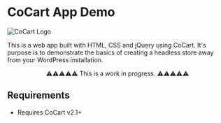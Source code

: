 # CoCart App Demo

![CoCart Logo](https://cocart.xyz/wp-content/uploads/2019/09/Logo-1024x534.jpg.webp)

This is a web app built with HTML, CSS and jQuery using CoCart. It's purpose is to demonstrate the basics of creating a headless store away from your WordPress installation.

<p style="text-align: center;">⚠️⚠️⚠️⚠️⚠️ This is a work in progress. ⚠️⚠️⚠️⚠️⚠️</p>

## Requirements

* Requires CoCart v2.1+
